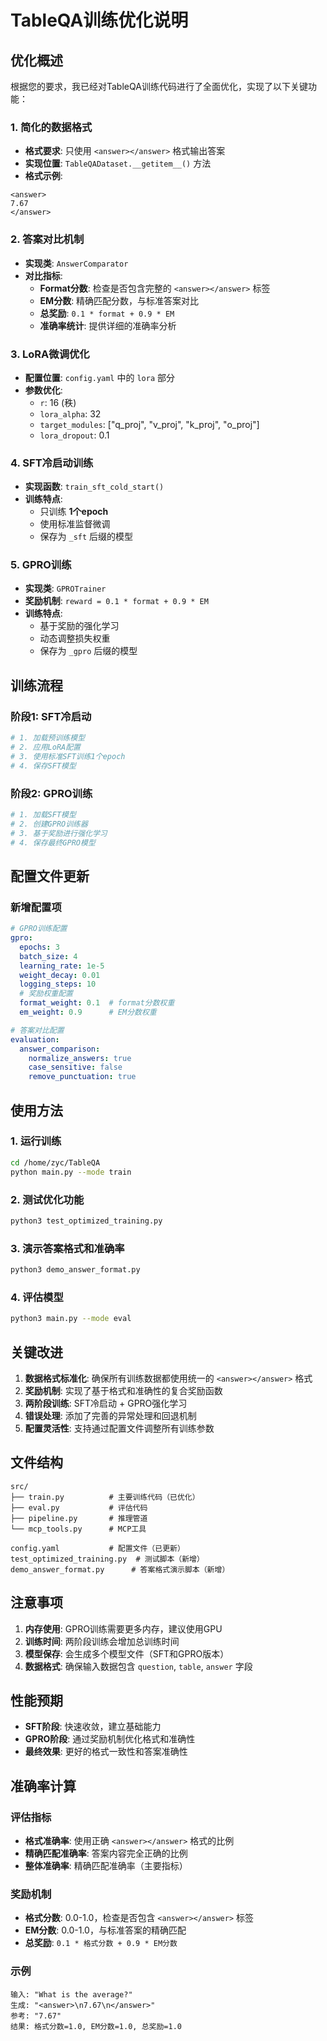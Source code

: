 # TableQA训练优化说明

## 优化概述

根据您的要求，我已经对TableQA训练代码进行了全面优化，实现了以下关键功能：

### 1. 简化的数据格式
- **格式要求**: 只使用 `<answer></answer>` 格式输出答案
- **实现位置**: `TableQADataset.__getitem__()` 方法
- **格式示例**:
```
<answer>
7.67
</answer>
```

### 2. 答案对比机制
- **实现类**: `AnswerComparator`
- **对比指标**:
  - **Format分数**: 检查是否包含完整的 `<answer></answer>` 标签
  - **EM分数**: 精确匹配分数，与标准答案对比
  - **总奖励**: `0.1 * format + 0.9 * EM`
  - **准确率统计**: 提供详细的准确率分析

### 3. LoRA微调优化
- **配置位置**: `config.yaml` 中的 `lora` 部分
- **参数优化**:
  - `r`: 16 (秩)
  - `lora_alpha`: 32
  - `target_modules`: ["q_proj", "v_proj", "k_proj", "o_proj"]
  - `lora_dropout`: 0.1

### 4. SFT冷启动训练
- **实现函数**: `train_sft_cold_start()`
- **训练特点**:
  - 只训练 **1个epoch**
  - 使用标准监督微调
  - 保存为 `_sft` 后缀的模型

### 5. GPRO训练
- **实现类**: `GPROTrainer`
- **奖励机制**: `reward = 0.1 * format + 0.9 * EM`
- **训练特点**:
  - 基于奖励的强化学习
  - 动态调整损失权重
  - 保存为 `_gpro` 后缀的模型

## 训练流程

### 阶段1: SFT冷启动
```python
# 1. 加载预训练模型
# 2. 应用LoRA配置
# 3. 使用标准SFT训练1个epoch
# 4. 保存SFT模型
```

### 阶段2: GPRO训练
```python
# 1. 加载SFT模型
# 2. 创建GPRO训练器
# 3. 基于奖励进行强化学习
# 4. 保存最终GPRO模型
```

## 配置文件更新

### 新增配置项
```yaml
# GPRO训练配置
gpro:
  epochs: 3
  batch_size: 4
  learning_rate: 1e-5
  weight_decay: 0.01
  logging_steps: 10
  # 奖励权重配置
  format_weight: 0.1  # format分数权重
  em_weight: 0.9      # EM分数权重

# 答案对比配置
evaluation:
  answer_comparison:
    normalize_answers: true
    case_sensitive: false
    remove_punctuation: true
```

## 使用方法

### 1. 运行训练
```bash
cd /home/zyc/TableQA
python main.py --mode train
```

### 2. 测试优化功能
```bash
python3 test_optimized_training.py
```

### 3. 演示答案格式和准确率
```bash
python3 demo_answer_format.py
```

### 4. 评估模型
```bash
python3 main.py --mode eval
```

## 关键改进

1. **数据格式标准化**: 确保所有训练数据都使用统一的 `<answer></answer>` 格式
2. **奖励机制**: 实现了基于格式和准确性的复合奖励函数
3. **两阶段训练**: SFT冷启动 + GPRO强化学习
4. **错误处理**: 添加了完善的异常处理和回退机制
5. **配置灵活性**: 支持通过配置文件调整所有训练参数

## 文件结构

```
src/
├── train.py          # 主要训练代码（已优化）
├── eval.py           # 评估代码
├── pipeline.py       # 推理管道
└── mcp_tools.py      # MCP工具

config.yaml           # 配置文件（已更新）
test_optimized_training.py  # 测试脚本（新增）
demo_answer_format.py      # 答案格式演示脚本（新增）
```

## 注意事项

1. **内存使用**: GPRO训练需要更多内存，建议使用GPU
2. **训练时间**: 两阶段训练会增加总训练时间
3. **模型保存**: 会生成多个模型文件（SFT和GPRO版本）
4. **数据格式**: 确保输入数据包含 `question`, `table`, `answer` 字段

## 性能预期

- **SFT阶段**: 快速收敛，建立基础能力
- **GPRO阶段**: 通过奖励机制优化格式和准确性
- **最终效果**: 更好的格式一致性和答案准确性

## 准确率计算

### 评估指标
- **格式准确率**: 使用正确 `<answer></answer>` 格式的比例
- **精确匹配准确率**: 答案内容完全正确的比例
- **整体准确率**: 精确匹配准确率（主要指标）

### 奖励机制
- **格式分数**: 0.0-1.0，检查是否包含 `<answer></answer>` 标签
- **EM分数**: 0.0-1.0，与标准答案的精确匹配
- **总奖励**: `0.1 * 格式分数 + 0.9 * EM分数`

### 示例
```
输入: "What is the average?"
生成: "<answer>\n7.67\n</answer>"
参考: "7.67"
结果: 格式分数=1.0, EM分数=1.0, 总奖励=1.0
```
